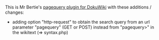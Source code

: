 This is Mr Bertie's [pagequery plugin for DokuWiki](https://github.com/MrBertie/pagequery) with these additions / changes:

 * adding option "http-request" to obtain the search query from an url parameter "pagequery" (GET or POST) instead from "pagequery>" in the wikitext (=> syntax.php)
